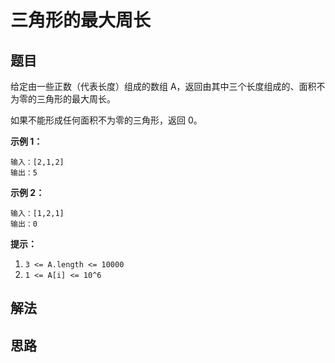 # 三角形的最大周长
## 题目
给定由一些正数（代表长度）组成的数组 A，返回由其中三个长度组成的、面积不为零的三角形的最大周长。

如果不能形成任何面积不为零的三角形，返回 0。

**示例 1：**
```
输入：[2,1,2]
输出：5
```

**示例 2：**
```
输入：[1,2,1]
输出：0
```

**提示：**
1. ``3 <= A.length <= 10000``
2. ``1 <= A[i] <= 10^6``

## 解法


## 思路
